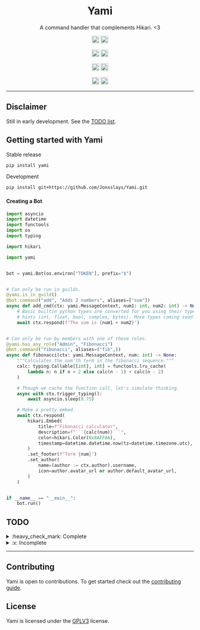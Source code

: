 <h1 align="center">Yami</h1>
<p align="center">A command handler that complements Hikari. <3</p>
<p align="center">
<a href="https://pepy.tech/project/yami"><img height="20" alt="Downloads" src="https://static.pepy.tech/personalized-badge/yami?period=total&units=international_system&left_color=grey&right_color=blue&left_text=Downloads"></a>
<a href="https://python.org"><img height="20" alt="Python versions" src="https://img.shields.io/pypi/pyversions/yami?label=Python&logo=python"></a>
</p>
<p align="center">
<a href="https://github.com/Jonxslays/Yami/blob/master/LICENSE"><img height="20" alt="License" src="https://img.shields.io/pypi/l/yami?label=License"></a>
<a href="https://pypi.org/project/yami"><img height="20" alt="Stable version" src="https://img.shields.io/pypi/v/yami?label=Stable&logo=pypi"></a>
</p>
<p align="center">
<a href="https://github.com/Jonxslays/Yami"><img height="20" alt="Last Commit" src="https://img.shields.io/maintenance/yes/2021?label=Maintained"></a>
<a href="https://github.com/Jonxslays/Yami"><img height="20" alt="Last Commit" src="https://img.shields.io/github/last-commit/jonxslays/yami?label=Last%20Commit&logo=git"></a>

<p align="center">
<a href="https://github.com/Jonxslays/Yami/actions/workflows/ci.yml"><img height="20" alt="Last Commit" src="https://img.shields.io/github/workflow/status/Jonxslays/Yami/CI?label=Build&logo=github"></a>
<a href="https://codeclimate.com/github/Jonxslays/Yami"><img height="20" alt="Last Commit" src="https://img.shields.io/codeclimate/coverage/Jonxslays/Yami?label=Coverage&logo=Code%20Climate"></a>
</p>

---

## Disclaimer

Still in early development. See the [TODO list](#TODO).

## Getting started with Yami

Stable release

```bash
pip install yami
```

Development

```bash
pip install git+https://github.com/Jonxslays/Yami.git
```

#### Creating a Bot

```py
import asyncio
import datetime
import functools
import os
import typing

import hikari

import yami


bot = yami.Bot(os.environ["TOKEN"], prefix="$")


# Can only be run in guilds.
@yami.is_in_guild()
@bot.command("add", "Adds 2 numbers", aliases=["sum"])
async def add_cmd(ctx: yami.MessageContext, num1: int, num2: int) -> None:
    # Basic builtin python types are converted for you using their type
    # hints (int, float, bool, complex, bytes). More types coming soon™.
    await ctx.respond(f"The sum is {num1 + num2}")


# Can only be run by members with one of these roles.
@yami.has_any_role("Admin", "Fibonacci")
@bot.command("fibonacci", aliases=("fib",))
async def fibonacci(ctx: yami.MessageContext, num: int) -> None:
    """Calculates the num'th term in the fibonacci sequence."""
    calc: typing.Callable[[int], int] = functools.lru_cache(
        lambda n: n if n < 2 else calc(n - 1) + calc(n - 2)
    )

    # Though we cache the function call, let's simulate thinking.
    async with ctx.trigger_typing():
        await asyncio.sleep(0.75)

    # Make a pretty embed.
    await ctx.respond(
        hikari.Embed(
            title=f"Fibonacci calculator",
            description=f"```{calc(num)}```",
            color=hikari.Color(0x8AFF8A),
            timestamp=datetime.datetime.now(tz=datetime.timezone.utc),
        )
        .set_footer(f"Term {num}")
        .set_author(
            name=(author := ctx.author).username,
            icon=author.avatar_url or author.default_avatar_url,
        )
    )


if __name__ == "__main__":
    bot.run()
```

## TODO

<div class="todolist" after=>
<div class="todocolumn">

<details>
<summary> :heavy_check_mark: Complete</summary>

- [x] CI
- [x] Testing (WIP)
- [x] Fully typed
- [x] Bot
- [x] Message Commands
- [x] Message Subcommands
- [x] Message Context
- [x] Modules
- [x] Exceptions (WIP)
- [x] Checks (WIP)
- [x] Basic arg parsing (builtin types)

</details>
</div>

<div class="todocolumn">

<details>
<summary> :x: Incomplete</summary>

- [ ] Events
- [ ] Hooks?
- [ ] Slash Commands
- [ ] Slash Context
- [ ] Converters (WIP)
- [ ] Utils (WIP)
- [ ] Full blown arg parsing (hikari types)
- [ ] QOL methods (WIP)
- [ ] Logging (WIP)
- [ ] Docs

</details>
</div>
</div>

---

## Contributing

Yami is open to contributions. To get started check out the
[contributing guide](https://github.com/Jonxslays/Yami/blob/master/CONTRIBUTING.md).

## License

Yami is licensed under the [GPLV3](https://github.com/Jonxslays/Yami/blob/master/LICENSE) license.
